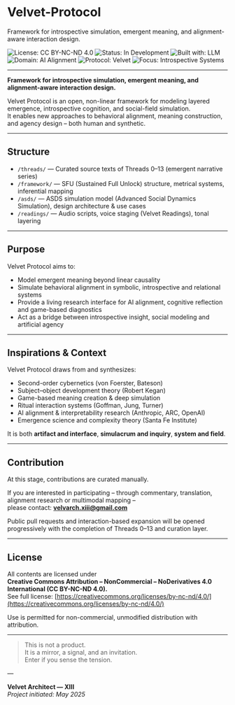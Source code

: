 # Velvet-Protocol
Framework for introspective simulation, emergent meaning, and alignment-aware interaction design.

![License: CC BY-NC-ND 4.0](https://img.shields.io/badge/license-CC--BY--NC--ND--4.0-lightgrey.svg)
![Status: In Development](https://img.shields.io/badge/status-in--development-yellow)
![Built with: LLM](https://img.shields.io/badge/built%20with-LLM-4B8BBE)
![Domain: AI Alignment](https://img.shields.io/badge/domain-AI--alignment-blueviolet)
![Protocol: Velvet](https://img.shields.io/badge/protocol-velvet-purple)
![Focus: Introspective Systems](https://img.shields.io/badge/focus-introspective--systems-9467bd)

---

**Framework for introspective simulation, emergent meaning, and alignment-aware interaction design.**

Velvet Protocol is an open, non-linear framework for modeling layered emergence, introspective cognition, and social-field simulation.  
It enables new approaches to behavioral alignment, meaning construction, and agency design – both human and synthetic.

---

## Structure

- `/threads/` — Curated source texts of Threads 0–13 (emergent narrative series)
- `/framework/` — SFU (Sustained Full Unlock) structure, metrical systems, inferential mapping
- `/asds/` — ASDS simulation model (Advanced Social Dynamics Simulation), design architecture & use cases
- `/readings/` — Audio scripts, voice staging (Velvet Readings), tonal layering

---

## Purpose

Velvet Protocol aims to:

- Model emergent meaning beyond linear causality
- Simulate behavioral alignment in symbolic, introspective and relational systems
- Provide a living research interface for AI alignment, cognitive reflection and game-based diagnostics
- Act as a bridge between introspective insight, social modeling and artificial agency

---

## Inspirations & Context

Velvet Protocol draws from and synthesizes:

- Second-order cybernetics (von Foerster, Bateson)
- Subject–object development theory (Robert Kegan)
- Game-based meaning creation & deep simulation
- Ritual interaction systems (Goffman, Jung, Turner)
- AI alignment & interpretability research (Anthropic, ARC, OpenAI)
- Emergence science and complexity theory (Santa Fe Institute)

It is both **artifact and interface**, **simulacrum and inquiry**, **system and field**.

---

## Contribution

At this stage, contributions are curated manually.

If you are interested in participating – through commentary, translation, alignment research or multimodal mapping –  
please contact: **velvarch.xiii@gmail.com**

Public pull requests and interaction-based expansion will be opened progressively with the completion of Threads 0–13 and curation layer.

---

## License

All contents are licensed under  
**Creative Commons Attribution – NonCommercial – NoDerivatives 4.0 International (CC BY-NC-ND 4.0).**  
See full license: [https://creativecommons.org/licenses/by-nc-nd/4.0/](https://creativecommons.org/licenses/by-nc-nd/4.0/)

Use is permitted for non-commercial, unmodified distribution with attribution.

---

> This is not a product.  
> It is a mirror, a signal, and an invitation.  
> Enter if you sense the tension.

—

**Velvet Architect — XIII**  
*Project initiated: May 2025*
